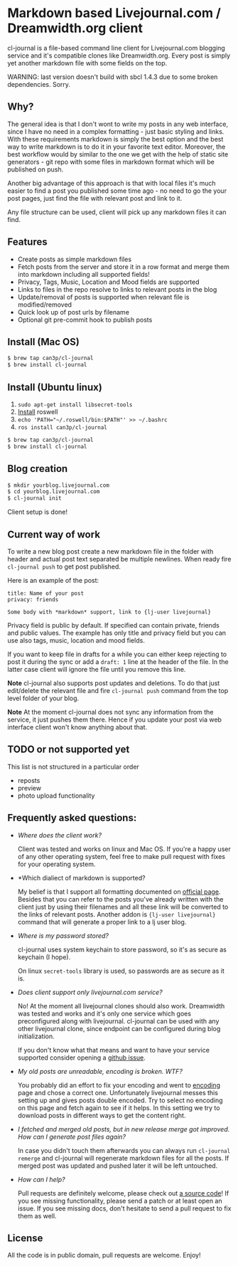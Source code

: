 # Markdown based Livejournal.com / Dreamwidth.org client

cl-journal is a file-based command line client for Livejournal.com blogging
service and it's compatible clones like Dreamwidth.org. Every post is simply
yet another markdown file with some fields on the top.

WARNING: last version doesn't build with sbcl 1.4.3 due to some broken
dependencies. Sorry.

## Why?

The general idea is that I don't wont to write my posts in any web interface,
since I have no need in a complex formatting - just basic styling and links.
With these requirements markdown is simply the best option and the best way to
write markdown is to do it in your favorite text editor.  Moreover, the best
workflow would by similar to the one we get with the help of static site
generators - git repo with some files in markdown format which will be
published on push.

Another big advantage of this approach is that with local files it's much easier
to find a post you published some time ago - no need to go the your post pages,
just find the file with relevant post and link to it.

Any file structure can be used, client will pick up any markdown files it can
find.

## Features

* Create posts as simple markdown files
* Fetch posts from the server and store it in a row format and merge them into markdown
  including all supported fields!
* Privacy, Tags, Music, Location and Mood fields are supported
* Links to files in the repo resolve to links to relevant posts in the blog
* Update/removal of posts is supported when relevant file is modified/removed
* Quick look up of post urls by filename
* Optional git pre-commit hook to publish posts

## Install (Mac OS)

~~~bash
$ brew tap can3p/cl-journal
$ brew install cl-journal
~~~

## Install (Ubuntu linux)

1.  `sudo apt-get install libsecret-tools`
2. [Install][roswell] roswell
3.  `echo 'PATH="~/.roswell/bin:$PATH"' >> ~/.bashrc`
4. `ros install can3p/cl-journal`

~~~bash
$ brew tap can3p/cl-journal
$ brew install cl-journal
~~~

## Blog creation

~~~bash
$ mkdir yourblog.livejournal.com
$ cd yourblog.livejournal.com
$ cl-journal init
~~~

Client setup is done!

## Current way of work

To write a new blog post create a new markdown file in the folder with header
and actual post text separated be multiple newlines.  When ready fire
`cl-journal push` to get post published.

Here is an example of the post:

~~~
title: Name of your post
privacy: friends

Some body with *markdown* support, link to {lj-user livejournal}
~~~

Privacy field is public by default. If specified can contain private, friends
and public values.  The example has only title and privacy field but you can
use also tags, music, location and mood fields.

If you want to keep file in drafts for a while you can either keep rejecting to
post it during the sync or add a `draft: 1` line at the header of the file. In
the latter case client will ignore the file until you remove this line.

**Note** cl-journal also supports post updates and deletions. To do that just
edit/delete the relevant file and fire `cl-journal push` command from the
top level folder of your blog.

**Note** At the moment cl-journal does not sync any information from the
service, it just pushes them there. Hence if you update your post via
web interface client won't know anything about that.

## TODO or not supported yet

This list is not structured in a particular order

* reposts
* preview
* photo upload functionality

## Frequently asked questions:

- *Where does the client work?*

  Client was tested and works on linux and Mac OS. If you're a happy
  user of any other operating system, feel free to make pull request
  with fixes for your operating system.

- *Which dialiect of markdown is supported?

  My belief is that I support all formatting documented on [official
  page](https://daringfireball.net/projects/markdown/).  Besides that you can
  refer to the posts you've already written with the client just by using their
  filenames and all these link will be converted to the links of relevant
  posts. Another addon is `{lj-user livejournal}` command that will generate a
  proper link to a lj user blog.

- *Where is my password stored?*

  cl-journal uses system keychain to store password, so it's as secure as
  keychain (I hope).

  On linux `secret-tools` library is used, so passwords are as secure as
  it is.

- *Does client support only livejournal.com service?*

  No! At the moment all livejournal clones should also work.
  Dreamwidth was tested and works and it's only one service which
  goes preconfigured along with livejournal. cl-journal can be
  used with any other livejournal clone, since endpoint can be
  configured during blog initialization.

  If you don't know what that means and want to have your service supported
  consider opening a [github issue](https://github.com/can3p/cl-journal/issues).

- *My old posts are unreadable, encoding is broken. WTF?*

  You probably did an effort to fix your encoding and went to
  [encoding](https://www.livejournal.com/settings/?c=OldEncoding)
  page and chose a correct one. Unfortunately livejournal messes
  this setting up and gives posts double encoded. Try to select
  no encoding on this page and fetch again to see if it helps. In
  this setting we try to download posts in different ways to
  get the content right.

- *I fetched and merged old posts, but in new release merge got improved. How
  can I generate post files again?*

  In case you didn't touch them afterwards you can always run `cl-journal remerge`
  and cl-journal will regenerate markdown files for all the posts. If merged
  post was updated and pushed later it will be left untouched.

- *How can I help?*

  Pull requests are definitely welcome, please check out [a source
  code](https://github.com/can3p/cl-journal)!  If you see missing
  functionality, please send a patch or at least open an issue. If you see
  missing docs, don't hesitate to send a pull request to fix them as well.

## License

All the code is in public domain, pull requests are welcome. Enjoy!

[roswell]: https://github.com/roswell/roswell/releases
